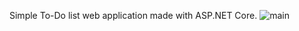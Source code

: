 Simple To-Do list web application made with ASP.NET Core.
![main](https://github.com/ywindows98/TDL_ASP/assets/124464870/d00eb153-5540-4279-b040-eb82ffe01976)
